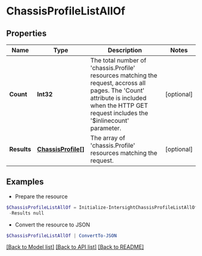 # ChassisProfileListAllOf
## Properties

Name | Type | Description | Notes
------------ | ------------- | ------------- | -------------
**Count** | **Int32** | The total number of &#39;chassis.Profile&#39; resources matching the request, accross all pages. The &#39;Count&#39; attribute is included when the HTTP GET request includes the &#39;$inlinecount&#39; parameter. | [optional] 
**Results** | [**ChassisProfile[]**](ChassisProfile.md) | The array of &#39;chassis.Profile&#39; resources matching the request. | [optional] 

## Examples

- Prepare the resource
```powershell
$ChassisProfileListAllOf = Initialize-IntersightChassisProfileListAllOf  -Count null `
 -Results null
```

- Convert the resource to JSON
```powershell
$ChassisProfileListAllOf | ConvertTo-JSON
```

[[Back to Model list]](../README.md#documentation-for-models) [[Back to API list]](../README.md#documentation-for-api-endpoints) [[Back to README]](../README.md)

